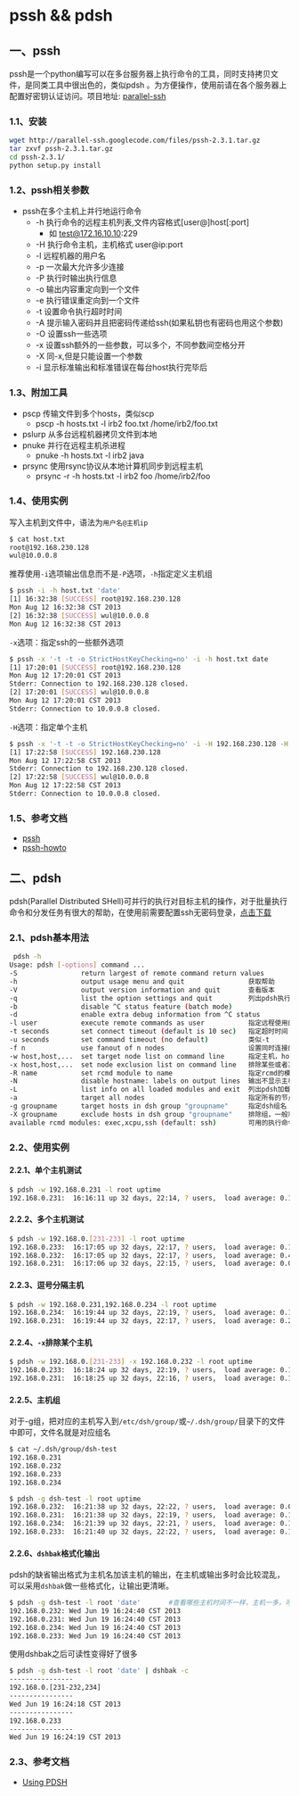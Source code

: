 # pssh && pdsh

## 一、pssh

pssh是一个python编写可以在多台服务器上执行命令的工具，同时支持拷贝文件，是同类工具中很出色的，类似pdsh 。为方便操作，使用前请在各个服务器上配置好密钥认证访问。项目地址: [parallel-ssh](https://code.google.com/p/parallel-ssh/)

### 1.1、安装

``` bash
wget http://parallel-ssh.googlecode.com/files/pssh-2.3.1.tar.gz
tar zxvf pssh-2.3.1.tar.gz
cd pssh-2.3.1/
python setup.py install
```

### 1.2、pssh相关参数

* pssh在多个主机上并行地运行命令
   * -h 执行命令的远程主机列表,文件内容格式[user@]host[:port]
   		* 如 test@172.16.10.10:229
   * -H 执行命令主机，主机格式 user@ip:port 
   * -l 远程机器的用户名
   * -p 一次最大允许多少连接
   * -P 执行时输出执行信息
   * -o 输出内容重定向到一个文件
   * -e 执行错误重定向到一个文件
   * -t 设置命令执行超时时间
   * -A 提示输入密码并且把密码传递给ssh(如果私钥也有密码也用这个参数)
   * -O 设置ssh一些选项
   * -x 设置ssh额外的一些参数，可以多个，不同参数间空格分开
   * -X 同-x,但是只能设置一个参数
   * -i 显示标准输出和标准错误在每台host执行完毕后

### 1.3、附加工具

*	pscp 传输文件到多个hosts，类似scp
	* pscp -h hosts.txt -l irb2 foo.txt /home/irb2/foo.txt
*	pslurp 从多台远程机器拷贝文件到本地
*	pnuke 并行在远程主机杀进程
	* pnuke -h hosts.txt -l irb2 java
*	prsync 使用rsync协议从本地计算机同步到远程主机
	* prsync -r -h hosts.txt -l irb2 foo /home/irb2/foo

### 1.4、使用实例

写入主机到文件中，语法为`用户名@主机ip`

``` bash
$ cat host.txt 
root@192.168.230.128
wul@10.0.0.8
```

推荐使用`-i`选项输出信息而不是`-P`选项，`-h`指定定义主机组

``` bash
$ pssh -i -h host.txt 'date'
[1] 16:32:38 [SUCCESS] root@192.168.230.128
Mon Aug 12 16:32:38 CST 2013
[2] 16:32:38 [SUCCESS] wul@10.0.0.8
Mon Aug 12 16:32:38 CST 2013
```

`-x`选项：指定ssh的一些额外选项

``` bash
$ pssh -x '-t -t -o StrictHostKeyChecking=no' -i -h host.txt date
[1] 17:20:01 [SUCCESS] root@192.168.230.128
Mon Aug 12 17:20:01 CST 2013
Stderr: Connection to 192.168.230.128 closed.
[2] 17:20:01 [SUCCESS] wul@10.0.0.8
Mon Aug 12 17:20:01 CST 2013
Stderr: Connection to 10.0.0.8 closed.
```

`-H`选项：指定单个主机

``` bash
$ pssh -x '-t -t -o StrictHostKeyChecking=no' -i -H 192.168.230.128 -H wul@10.0.0.8 date
[1] 17:22:58 [SUCCESS] 192.168.230.128
Mon Aug 12 17:22:58 CST 2013
Stderr: Connection to 192.168.230.128 closed.
[2] 17:22:58 [SUCCESS] wul@10.0.0.8
Mon Aug 12 17:22:58 CST 2013
Stderr: Connection to 10.0.0.8 closed.
```

### 1.5、参考文档

* [pssh](http://linux.die.net/man/1/pssh) 
* [pssh-howto](http://www.theether.org/pssh/docs/0.2.3/pssh-HOWTO.html)

## 二、pdsh 

pdsh(Parallel Distributed SHell)可并行的执行对目标主机的操作，对于批量执行命令和分发任务有很大的帮助，在使用前需要配置ssh无密码登录，[点击下载](http://sourceforge.net/projects/pdsh/)


### 2.1、pdsh基本用法

``` bash
 pdsh -h
Usage: pdsh [-options] command ...
-S                return largest of remote command return values
-h                output usage menu and quit                获取帮助
-V                output version information and quit       查看版本
-q                list the option settings and quit         列出pdsh执行的一些信息
-b                disable ^C status feature (batch mode)
-d                enable extra debug information from ^C status
-l user           execute remote commands as user           指定远程使用的用户
-t seconds        set connect timeout (default is 10 sec)   指定超时时间
-u seconds        set command timeout (no default)          类似-t
-f n              use fanout of n nodes                     设置同时连接的目标主机的个数
-w host,host,...  set target node list on command line      指定主机，host可以是主机名也可以是ip
-x host,host,...  set node exclusion list on command line   排除某些或者某个主机
-R name           set rcmd module to name                   指定rcmd的模块名，默认使用ssh
-N                disable hostname: labels on output lines  输出不显示主机名或者ip
-L                list info on all loaded modules and exit  列出pdsh加载的模块信息
-a                target all nodes                          指定所有的节点
-g groupname      target hosts in dsh group "groupname"     指定dsh组名
-X groupname      exclude hosts in dsh group "groupname"    排除组，一般和-a连用
available rcmd modules: exec,xcpu,ssh (default: ssh)        可用的执行命令模块，默认为ssh
```

### 2.2、使用实例

#### 2.2.1、单个主机测试

``` bash
$ pdsh -w 192.168.0.231 -l root uptime
192.168.0.231:  16:16:11 up 32 days, 22:14, ? users,  load average: 0.10, 0.14, 0.16
```

#### 2.2.2、多个主机测试

``` bash
$ pdsh -w 192.168.0.[231-233] -l root uptime
192.168.0.233:  16:17:05 up 32 days, 22:17, ? users,  load average: 0.13, 0.12, 0.10
192.168.0.232:  16:17:05 up 32 days, 22:17, ? users,  load average: 0.45, 0.34, 0.27
192.168.0.231:  16:17:06 up 32 days, 22:15, ? users,  load average: 0.09, 0.13, 0.15
```

#### 2.2.3、逗号分隔主机

``` bash
$ pdsh -w 192.168.0.231,192.168.0.234 -l root uptime
192.168.0.234:  16:19:44 up 32 days, 22:19, ? users,  load average: 0.17, 0.21, 0.20
192.168.0.231:  16:19:44 up 32 days, 22:17, ? users,  load average: 0.29, 0.18, 0.16
```

#### 2.2.4、`-x`排除某个主机

``` bash
$ pdsh -w 192.168.0.[231-233] -x 192.168.0.232 -l root uptime
192.168.0.233:  16:18:24 up 32 days, 22:19, ? users,  load average: 0.11, 0.12, 0.09
192.168.0.231:  16:18:25 up 32 days, 22:16, ? users,  load average: 0.11, 0.13, 0.15
```

#### 2.2.5、主机组
  
对于-g组，把对应的主机写入到`/etc/dsh/group/`或`~/.dsh/group/`目录下的文件中即可，文件名就是对应组名

``` bash
$ cat ~/.dsh/group/dsh-test 
192.168.0.231
192.168.0.232
192.168.0.233
192.168.0.234
```

``` bash
$ pdsh -g dsh-test -l root uptime
192.168.0.232:  16:21:38 up 32 days, 22:22, ? users,  load average: 0.01, 0.15, 0.21
192.168.0.231:  16:21:38 up 32 days, 22:19, ? users,  load average: 0.17, 0.16, 0.16
192.168.0.234:  16:21:39 up 32 days, 22:21, ? users,  load average: 0.15, 0.19, 0.19
192.168.0.233:  16:21:40 up 32 days, 22:22, ? users,  load average: 0.15, 0.15, 0.10
```

#### 2.2.6、`dshbak`格式化输出

pdsh的缺省输出格式为主机名加该主机的输出，在主机或输出多时会比较混乱，可以采用`dshbak`做一些格式化，让输出更清晰。

``` bash
$ pdsh -g dsh-test -l root 'date'       #查看哪些主机时间不一样，主机一多，可读性不强
192.168.0.232: Wed Jun 19 16:24:40 CST 2013
192.168.0.231: Wed Jun 19 16:24:40 CST 2013
192.168.0.234: Wed Jun 19 16:24:40 CST 2013
192.168.0.233: Wed Jun 19 16:24:40 CST 2013
```

使用dshbak之后可读性变得好了很多

``` bash
$ pdsh -g dsh-test -l root 'date' | dshbak -c  
----------------
192.168.0.[231-232,234]
----------------
Wed Jun 19 16:24:18 CST 2013
----------------
192.168.0.233
----------------
Wed Jun 19 16:24:19 CST 2013
```

### 2.3、参考文档

* [Using PDSH](https://code.google.com/p/pdsh/wiki/UsingPDSH)